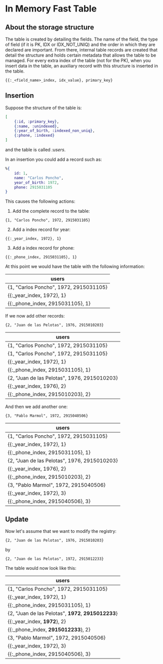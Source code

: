# In Memory Fast Table

## About the storage structure

The table is created by detailing the fields. The name of the field, the type of field (if it is PK, 
IDX or IDX_NOT_UNIQ) and the order in which they are declared are important. 
From there, internal table records are created that detail the structure and 
holds certain metadata that allows the table to be managed. 
For every extra index of the table (not for the PK), when you insert data in the table, an auxiliary 
record with this structure is inserted in the table.

```
{{:_<field_name>_index, idx_value}, primary_key}
```

## Insertion
Suppose the structure of the table is:
```elixir
[
    {:id, :primary_key},
    {:name, :unindexed},
    {:year_of_birth, :indexed_non_uniq},
    {:phone, :indexed}
]
```

and the table is called *:users*. 

In an insertion you could add a record such as:
```elixir
%{
    id: 1,
    name: "Carlos Poncho",
    year_of_birth: 1972,
    phone: 2915031105
}
```
This causes the following actions:

1. Add the complete record to the table:
```
{1, "Carlos Poncho", 1972, 2915031105}
```
2. Add a index record for year:
```
{{:_year_index, 1972}, 1}
``` 
3. Add a index record for phone:
```
{{:_phone_index, 2915031105}, 1}
```

At this point we would have the table with the following information:

|users|
|-----|
|{1, "Carlos Poncho", 1972, 2915031105}| 
|{{:_year_index, 1972}, 1}|
|{{:_phone_index, 2915031105}, 1}|

If we now add other records:
``` 
{2, "Juan de las Pelotas", 1976, 2915010203}
``` 
|users|
|-----|
|{1, "Carlos Poncho", 1972, 2915031105}| 
|{1, "Carlos Poncho", 1972, 2915031105}| 
|{{:_year_index, 1972}, 1}|
|{{:_phone_index, 2915031105}, 1}|
|{2, "Juan de las Pelotas", 1976, 2915010203}|
|{{:_year_index, 1976}, 2}|
|{{:_phone_index, 2915010203}, 2}|

And then we add another one:
``` 
{3, "Pablo Marmol", 1972, 2915040506}
``` 
|users|
|-----|
|{1, "Carlos Poncho", 1972, 2915031105}| 
|{{:_year_index, 1972}, 1}|
|{{:_phone_index, 2915031105}, 1}|
|{2, "Juan de las Pelotas", 1976, 2915010203}|
|{{:_year_index, 1976}, 2}|
|{{:_phone_index, 2915010203}, 2}|
|{3, "Pablo Marmol", 1972, 2915040506}|
|{{:_year_index, 1972}, 3}|
|{{:_phone_index, 2915040506}, 3}|

## Update
Now let's assume that we want to modify the registry:
```
{2, "Juan de las Pelotas", 1976, 2915010203}
```
by
```
{2, "Juan de las Pelotas", 1972, 2915012233}
```

The table would now look like this:

|users|
|-----|
|{1, "Carlos Poncho", 1972, 2915031105}| 
|{{:_year_index, 1972}, 1}|
|{{:_phone_index, 2915031105}, 1}|
|{2, "Juan de las Pelotas", **1972**, **2915012233**}|
|{{:_year_index, **1972**}, 2}|
|{{:_phone_index, **2915012233**}, 2}|
|{3, "Pablo Marmol", 1972, 2915040506}|
|{{:_year_index, 1972}, 3}|
|{{:_phone_index, 2915040506}, 3}|

